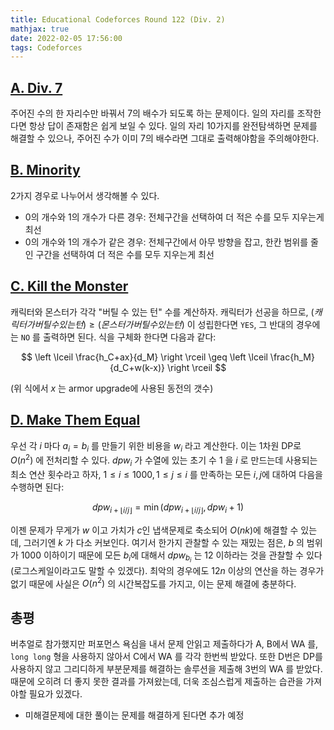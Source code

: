```yaml
---
title: Educational Codeforces Round 122 (Div. 2)
mathjax: true
date: 2022-02-05 17:56:00
tags: Codeforces
---
```


## [A. Div. 7](https://codeforces.com/contest/1633/problem/A)

주어진 수의 한 자리수만 바꿔서 7의 배수가 되도록 하는 문제이다. 일의 자리를 조작한다면 항상 답이 존재함은 쉽게 보일 수 있다. 일의 자리 10가지를 완전탐색하면 문제를 해결할 수 있으나, 주어진 수가 이미 7의 배수라면 그대로 출력해야함을 주의해야한다.

## [B. Minority](https://codeforces.com/contest/1633/problem/B)

2가지 경우로 나누어서 생각해볼 수 있다.

- 0의 개수와 1의 개수가 다른 경우: 전체구간을 선택하여 더 적은 수를 모두 지우는게 최선
- 0의 개수와 1의 개수가 같은 경우: 전체구간에서 아무 방향을 잡고, 한칸 범위를 줄인 구간을 선택하여 더 적은 수를 모두 지우는게 최선

## [C. Kill the Monster](https://codeforces.com/contest/1633/problem/C)

캐릭터와 몬스터가 각각 "버틸 수 있는 턴" 수를 계산하자. 캐릭터가 선공을 하므로, $(캐릭터가 버틸 수 있는 턴) \geq (몬스터가 버틸 수 있는 턴)$ 이 성립한다면 `YES`, 그 반대의 경우에는 `NO` 를 출력하면 된다. 식을 구체화 한다면 다음과 같다:

$$
\left \lceil \frac{h_C+ax}{d_M} \right \rceil \geq \left \lceil \frac{h_M}{d_C+w(k-x)} \right \rceil
$$

(위 식에서 $x$ 는 armor upgrade에 사용된 동전의 갯수)

## [D. Make Them Equal](https://codeforces.com/contest/1633/problem/D)

우선 각 $i$ 마다 $a_i=b_i$ 를 만들기 위한 비용을 $w_i$ 라고 계산한다. 이는 1차원 DP로 $O(n^2)$ 에 전처리할 수 있다. $dpw_i$ 가 수열에 있는 초기 수 $1$ 을 $i$ 로 만드는데 사용되는 최소 연산 횟수라고 하자, $1 \leq i \leq 1000, 1 \leq j \leq i$ 를 만족하는 모든 $i, j$에 대하여 다음을 수행하면 된다:

$$
dpw_{i+\lfloor i/j \rfloor}=\min(dpw_{i+\lfloor i/j \rfloor}, dpw_i+1)
$$

이젠 문제가 무게가 $w$ 이고 가치가 $c$인 냅색문제로 축소되어 $O(nk)$에 해결할 수 있는데, 그러기엔 $k$ 가 다소 커보인다. 여기서 한가지 관찰할 수 있는 재밌는 점은, $b$ 의 범위가 $1000$ 이하이기 때문에 모든 $b_i$에 대해서 $dpw_{b_i}$ 는 12 이하라는 것을 관찰할 수 있다 (로그스케일이라고도 말할 수 있겠다). 최악의 경우에도 $12n$ 이상의 연산을 하는 경우가 없기 때문에 사실은 $O(n^2)$ 의 시간복잡도를 가지고, 이는 문제 해결에 충분하다.

## 총평

버추얼로 참가했지만 퍼포먼스 욕심을 내서 문제 안읽고 제출하다가 A, B에서 WA 를, `long long` 형을 사용하지 않아서 C에서 WA 를 각각 한번씩 받았다. 또한 D번은 DP를 사용하지 않고 그리디하게 부분문제를 해결하는 솔루션을 제출해 3번의 WA 를 받았다. 때문에 오히려 더 좋지 못한 결과를 가져왔는데, 더욱 조심스럽게 제출하는 습관을 가져야할 필요가 있겠다.

* 미해결문제에 대한 풀이는 문제를 해결하게 된다면 추가 예정